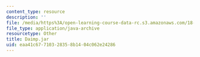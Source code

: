 ```yaml
---
content_type: resource
description: ''
file: /media/https%3A/open-learning-course-data-rc.s3.amazonaws.com/18-03sc-differential-equations-fall-2011/eaa41c67710328358b1404c062e24286_Daimp.jar
file_type: application/java-archive
resourcetype: Other
title: Daimp.jar
uid: eaa41c67-7103-2835-8b14-04c062e24286
---
```

